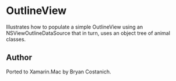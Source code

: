 OutlineView
===========

Illustrates how to populate a simple OutlineView using an NSViewOutlineDataSource that in 
turn, uses an object tree of animal classes.

Author
------

Ported to Xamarin.Mac by Bryan Costanich.
